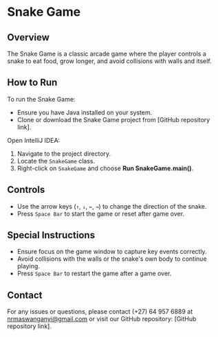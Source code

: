 # Snake Game

## Overview
The Snake Game is a classic arcade game where the player controls a snake to eat food, grow longer, and avoid collisions with walls and itself.

## How to Run
To run the Snake Game:
- Ensure you have Java installed on your system.
- Clone or download the Snake Game project from [GitHub repository link].

Open IntelliJ IDEA:
1. Navigate to the project directory.
2. Locate the `SnakeGame` class.
3. Right-click on `SnakeGame` and choose **Run SnakeGame.main()**.

## Controls
- Use the arrow keys (`↑`, `↓`, `←`, `→`) to change the direction of the snake.
- Press `Space Bar` to start the game or reset after game over.

## Special Instructions
- Ensure focus on the game window to capture key events correctly.
- Avoid collisions with the walls or the snake's own body to continue playing.
- Press `Space Bar` to restart the game after a game over.

## Contact
For any issues or questions, please contact (+27) 64 957 6889 at nrmaswanganyi@gmail.com or visit our GitHub repository: [GitHub repository link].
